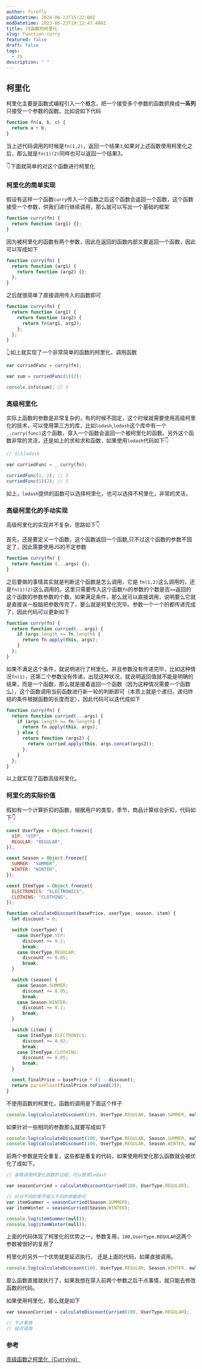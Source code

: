 ```yaml
---
author: firefly
pubDatetime: 2024-06-23T15:22:00Z
modDatetime: 2023-06-23T19:12:47.400Z
title: JS函数的柯里化
slug: function-curry
featured: false
draft: false
tags:
  - JS
description: " "
---
```


## 柯里化

柯里化主要是函数式编程引入一个概念，把一个接受多个参数的函数抓换成**一系列**只接受一个参数的函数。比如说如下代码

```js
function fn(a, b, c) {
  return a + b;
}
```

当上述代码调用的时候是`fn(1,2)`，返回一个结果`3`,如果对上述函数使用柯里化之后，那么就是`fn(1)(2)`同样也可以返回一个结果3。

👇下面就简单的对这个函数进行柯里化

### 柯里化的简单实现

假设有这样一个函数`curry`传入一个函数之后这个函数会返回一个函数，这个函数接受一个参数，供我们进行继续调用，那么就可以写出一个基础的框架

```js
function curry(fn) {
  return function (arg1) {};
}
```

因为被柯里化的函数有两个参数，因此在返回的函数内部又要返回一个函数，因此可以写成如下

```js
function curry(fn) {
  return function (arg1) {
    return function (arg2) {};
  };
}
```

之后就很简单了直接调用传入的函数即可

```js
function curry(fn) {
  return function (arg1) {
    return function (arg2) {
      return fn(arg1, arg2);
    };
  };
}
```

👆如上就实现了一个非常简单的函数的柯里化，调用函数

```js
var curriedFunc = curry(fn);

var sum = curriedFunc(1)(2);

console.info(sum); // 3
```

### 高级柯里化

实际上函数的参数是非常复杂的，有的时候不固定，这个时候就需要使用高级柯里化的技术，可以使用第三方的库，比如`lodash`,`lodash`这个库中有一个`_.curry(func)`这个函数，穿入一个函数会返回一个被柯里化的函数。另外这个函数非常的灵活，还是如上的求和求和函数，如果使用`lodash`代码如下👇

```js
// 引入lodash

var curriedFunc = _.curry(fn);

curriedFunc(1, 2); // 3
curriedFunc(1)(2); // 3
```

如上，`lodash`提供的函数可以选择柯里化，也可以选择不柯里化，非常的灵活，

### 高级柯里化的手动实现

高级柯里化的实现并不复杂，思路如下👇

首先，还是要定义一个函数，这个函数返回一个函数,只不过这个函数的参数不固定了，因此需要使用JS的不定参数

```js
function curry(fn) {
  return function (...args) {};
}
```

之后要做的事情其实就是判断这个函数是怎么调用，它是 `fn(1,2)`这么调用的，还是`fn(1)(2)`这么调用的。这里只需要传入这个函数`fn`的参数的个数是否`>=`返回的这个函数的参数参数的个数，如果满足条件，那么就可以直接调用，说明要么它就是直接诶一股脑把参数传完了，要么就是柯里化完毕。参数一个一个的都传递完成了，因此代码可以更新如下

```js
function curry(fn) {
  return function curried(...args) {
    if (args.length >= fn.length) {
      return fn.apply(this, args);
    }
  };
}
```

如果不满足这个条件，就说明进行了柯里化，并且参数没有传递完毕，比如这种情况`fn(1)`，还第二个参数没有传递，出现这种状况，就说明返回值就不能是明确的结果，而是一个函数，那么就是接着返回一个函数（因为这种情况需要一个函数么），这个函数调用当前函数进行新一轮的判断即可（本质上就是个递归，递归终结的条件根据函数的长度而定），因此代码可以迭代成如下

```js
function curry(fn) {
  return function curried(...args) {
    if (args.length >= fn.length) {
      return fn.apply(this, args);
    } else {
      return function (args2) {
        return curried.apply(this, args.concat(args2));
      };
    }
  };
}
```

以上就实现了函数高级柯里化。

### 柯里化的实际价值

假如有一个计算折扣的函数，根据用户的类型，季节，商品计算综合折扣，代码如下👇

```js
const UserType = Object.freeze({
  VIP: "VIP",
  REGULAR: "REGULAR",
});

const Season = Object.freeze({
  SUMMER: "SUMMER",
  WINTER: "WINTER",
});

const ItemType = Object.freeze({
  ELECTRONICS: "ELECTRONICS",
  CLOTHING: "CLOTHING",
});

function calculateDiscount(basePrice, userType, season, item) {
  let discount = 0;

  switch (userType) {
    case UserType.VIP:
      discount += 0.1;
      break;
    case UserType.REGULAR:
      discount += 0.05;
      break;
  }

  switch (season) {
    case Season.SUMMER:
      discount += 0.05;
      break;
    case Season.WINTER:
      discount += 0.1;
      break;
  }

  switch (item) {
    case ItemType.ELECTRONICS:
      discount += 0.02;
      break;
    case ItemType.CLOTHING:
      discount += 0.05;
      break;
  }

  const finalPrice = basePrice * (1 - discount);
  return parseFloat(finalPrice.toFixed(2));
}
```

不使用函数的柯里化，函数的调用是下面这个样子

```js
console.log(calculateDiscount(100, UserType.REGULAR, Season.SUMMER, null));
```

如果针对一些相同的参数那么就要写成如下

```js
console.log(calculateDiscount(100, UserType.REGULAR, Season.SUMMER, null));
console.log(calculateDiscount(100, UserType.REGULAR, Season.WINTER, null));
```

前两个参数是完全重复，这些都是重复的代码，如果使用柯里化那么函数就会被优化了成如下。

```js
// 省略调用柯里化函数的过程，可以使用lodash

var seasonCurried = calculateDiscountCurried(100, UserType.REGULAR);

// 针对不同的季节穿入不同的参数即可
var itemSummer = seasonCurried(Season.SUMMER);
var itemWinter = seasonCurried(Season.WINTER);

console.log(itemSummer(null));
console.log(itemWinter(null));
```

上面的代码体现了柯里化的优势之一，参数复用，`100,UserType.REGULAR`这两个参数被很好的复用了

柯里化的另外一个优势就是延迟执行。
还是上面的代码，如果直接调用。

```js
console.log(calculateDiscount(100, UserType.REGULAR, Season.WINTER, null));
```

那么函数直接就执行了，如果我想在穿入前两个参数之后干点事情，就只能去修改函数的代码。

如果使用柯里化，那么就是如下

```js
var seasonCurried = calculateDiscountCurried(100, UserType.REGULAR);

// 干点事情
// 延迟调用
```

### 参考

[高级函数之柯里化（Currying）](https://zh.javascript.info/currying-partials)
